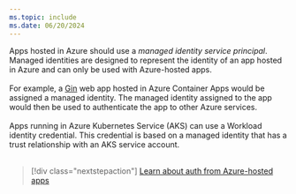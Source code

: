 ```yaml
---
ms.topic: include
ms.date: 06/20/2024
---
```

Apps hosted in Azure should use a *managed identity service principal*. Managed identities are designed to represent the identity of an app hosted in Azure and can only be used with Azure-hosted apps.<br>
<br>
For example, a [Gin](https://github.com/gin-gonic/gin) web app hosted in Azure Container Apps would be assigned a managed identity. The managed identity assigned to the app would then be used to authenticate the app to other Azure services.<br>
<br>
Apps running in Azure Kubernetes Service (AKS) can use a Workload identity credential. This credential is based on a managed identity that has a trust relationship with an AKS service account.<br>
<br>
> [!div class="nextstepaction"]
> [Learn about auth from Azure-hosted apps](../authentication/authentication-azure-hosted-apps.md)
